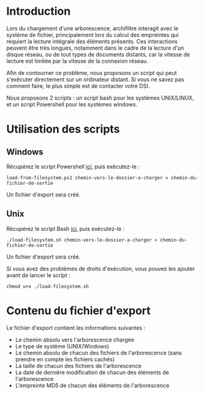 # Introduction

Lors du chargement d'une arborescence, archifiltre interagit avec le système de fichier, principalement lors du calcul des empreintes qui requiert la lecture intégrale des éléments présents. Ces interactions peuvent être très longues, notamment dans le cadre de la lecture d'un disque réseau, ou de tout types de documents distants, car la vitesse de lecture est limitée par la vitesse de la connexion réseau.

Afin de contourner ce problème, nous proposons un script qui peut s'exécuter directement sur un ordinateur distant. Si vous ne savez pas comment faire, le plus simple est de contacter votre DSI.

Nous proposons 2 scripts : un script bash pour les systèmes UNIX/LINUX, et un script Powershell pour les systèmes windows.

# Utilisation des scripts

## Windows

Récupérez le script Powershell [ici](https://raw.githubusercontent.com/SocialGouv/archifiltre/master/scripts/load-from-filesystem.ps1), puis exécutez-le :

```
load-from-filesystem.ps1 chemin-vers-le-dossier-a-charger > chemin-du-fichier-de-sortie
```

Un fichier d'export sera créé.

## Unix

Récupérez le script Bash [ici](https://raw.githubusercontent.com/SocialGouv/archifiltre/master/scripts/load-filesystem.sh), puis exécutez-le :

```
./load-filesystem.sh chemin-vers-le-dossier-a-charger > chemin-du-fichier-de-sortie
```

Un fichier d'export sera créé.

Si vous avez des problèmes de droits d'exécution, vous pouvez les ajouter avant de lancer le script :

```
chmod u+x ./load-filesystem.sh
```

# Contenu du fichier d'export

Le fichier d'export contient les informations suivantes :
- Le chemin absolu vers l'arborescence chargée
- Le type de système (UNIX/Windows)
- Le chemin absolu de chacun des fichiers de l'arborescence (sans prendre en compte les fichiers cachés)
- La taille de chacun des fichiers de l'arborescence
- La date de dernière modification de chacun des éléments de l'arborescence
- L'empreinte MD5 de chacun des éléments de l'arborescence